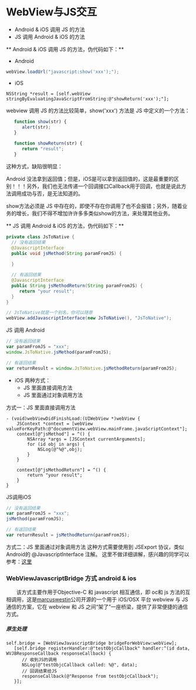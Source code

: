 # WebView与JS交互
 * Android & iOS 调用 JS 的方法 
 * JS 调用 Android & iOS 的方法

** Android & iOS 调用 JS 的方法，伪代码如下：**

* Android

```java
webView.loadUrl("javascript:show('xxx');");
```

* iOS

```objc
NSString *result = [self.webView stringByEvaluatingJavaScriptFromString:@"showReturn('xxx');"];
```

webview 调用 JS 的方法比较简单，show('xxx') 方法是 JS 中定义的一个方法：



```javascript
   function show(str) {
      alert(str);
   }
    
   function showReturn(str) {
      return "result";
   }
```

这种方式，缺陷很明显：

Android 没法拿到返回值；但是，iOS是可以拿到返回值的，这是最重要的区别！！！另外，我们也无法传递一个回调接口Callback用于回调，也就是说此方法调用成功与否，是无法知道的。

show方法必须是 JS 中存在的，即使不存在你调用了也不会报错；另外，随着业务的增长，我们不得不增加许许多多类似show的方法，来处理其他业务。

** JS 调用 Android & iOS 的方法，伪代码如下：**


```java
private class JsToNative {
  // 没有返回结果        
  @JavascriptInterface 
  public void jsMethod(String paramFromJS) { 
  
  } 

  // 有返回结果
  @JavascriptInterface 
  public String jsMethodReturn(String paramFromJS) { 
     return "your result";
  } 
}

// JsToNative就是一个别名，你可以随意
webView.addJavascriptInterface(new JsToNative(), "JsToNative");
```

JS 调用 Android


```javascript
// 没有返回结果
var paramFromJS = "xxx";
window.JsToNative.jsMethod(paramFromJS);

// 有返回结果
var returnResult = window.JsToNative.jsMethodReturn(paramFromJS);
```

* iOS 两种方式：
   - JS 里面直接调用方法
   - JS 里面通过对象调用方法
   
方式一：JS 里面直接调用方法



```objc
- (void)webViewDidFinishLoad:(UIWebView *)webView {
    JSContext *context = [webView valueForKeyPath:@"documentView.webView.mainFrame.javaScriptContext"];
    context[@"jsMethod"] = ^() { 
        NSArray *args = [JSContext currentArguments];  
        for (id obj in args) {  
            NSLog(@"%@",obj);  
        } 
    }

    context[@"jsMethodReturn"] = ^() { 
        return "your result";
    }
}
```
JS调用iOS


```javascript
// 没有返回结果
var paramFromJS = "xxx";
jsMethod(paramFromJS);

// 有返回结果
var returnResult = jsMethodReturn(paramFromJS);
```

方式二：JS 里面通过对象调用方法
这种方式需要使用到 JSExport 协议，类似Android的 @JavascriptInterface 注解。
这里不做详细讲解，感兴趣的同学可以参考：[这里](http://blog.iderzheng.com/ios7-objects-management-in-javascriptcore-framework/)


### WebViewJavascriptBridge 方式 android & ios
&emsp;&emsp;该方式主要作用于Objective-C 和 javascript 相互通信，即 oc和 js 方法的互相调用，这是[marcuswestin](https://github.com/marcuswestin)公司开源的一个用于 iOS/OSX 平台 webview 与 JS 通信的方案，它在 webview 和 JS 之间“架了”一座桥梁，提供了非常便捷的通信方式。  

##### 原生处理

```objc
self.bridge = [WebViewJavascriptBridge bridgeForWebView:webView];
   [self.bridge registerHandler:@"testObjcCallback" handler:^(id data, WVJBResponseCallback responseCallback) {
      // 收到JS的调用
      NSLog(@"testObjcCallback called: %@", data);
      // 回调结果给JS
      responseCallback(@"Response from testObjcCallback");
   }];
```



